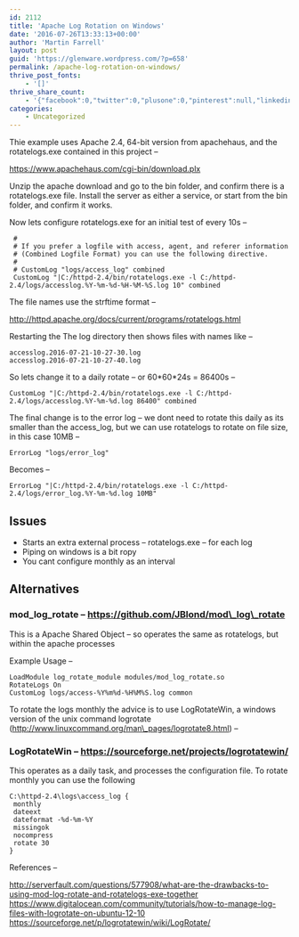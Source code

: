 ```yaml
---
id: 2112
title: 'Apache Log Rotation on Windows'
date: '2016-07-26T13:33:13+00:00'
author: 'Martin Farrell'
layout: post
guid: 'https://glenware.wordpress.com/?p=658'
permalink: /apache-log-rotation-on-windows/
thrive_post_fonts:
    - '[]'
thrive_share_count:
    - '{"facebook":0,"twitter":0,"plusone":0,"pinterest":null,"linkedin":0,"total":0,"last_fetch":1697828203,"url":"https://www.javabullets.com/apache-log-rotation-on-windows/"}'
categories:
    - Uncategorized
---
```


Thie example uses Apache 2.4, 64-bit version from apachehaus, and the rotatelogs.exe contained in this project –

https://www.apachehaus.com/cgi-bin/download.plx

Unzip the apache download and go to the bin folder, and confirm there is a rotatelogs.exe file. Install the server as either a service, or start from the bin folder, and confirm it works.

Now lets configure rotatelogs.exe for an initial test of every 10s –

```
 #
 # If you prefer a logfile with access, agent, and referer information
 # (Combined Logfile Format) you can use the following directive.
 #
 # CustomLog "logs/access_log" combined
 CustomLog "|C:/httpd-2.4/bin/rotatelogs.exe -l C:/httpd-2.4/logs/accesslog.%Y-%m-%d-%H-%M-%S.log 10" combined
```

The file names use the strftime format –

http://httpd.apache.org/docs/current/programs/rotatelogs.html

Restarting the The log directory then shows files with names like –

```
accesslog.2016-07-21-10-27-30.log
accesslog.2016-07-21-10-27-40.log
```

So lets change it to a daily rotate – or 60\*60\*24s = 86400s –

```
CustomLog "|C:/httpd-2.4/bin/rotatelogs.exe -l C:/httpd-2.4/logs/accesslog.%Y-%m-%d.log 86400" combined
```

The final change is to the error log – we dont need to rotate this daily as its smaller than the access\_log, but we can use rotatelogs to rotate on file size, in this case 10MB –

```
ErrorLog "logs/error_log"
```

Becomes –

```
ErrorLog "|C:/httpd-2.4/bin/rotatelogs.exe -l C:/httpd-2.4/logs/error_log.%Y-%m-%d.log 10MB"
```

## Issues

- Starts an extra external process – rotatelogs.exe – for each log
- Piping on windows is a bit ropy
- You cant configure monthly as an interval

## Alternatives

### mod\_log\_rotate – https://github.com/JBlond/mod\_log\_rotate

This is a Apache Shared Object – so operates the same as rotatelogs, but within the apache processes

Example Usage –

```
LoadModule log_rotate_module modules/mod_log_rotate.so
RotateLogs On
CustomLog logs/access-%Y%m%d-%H%M%S.log common
```

To rotate the logs monthly the advice is to use LogRotateWin, a windows version of the unix command logrotate (http://www.linuxcommand.org/man\_pages/logrotate8.html) –

### LogRotateWin – https://sourceforge.net/projects/logrotatewin/

This operates as a daily task, and processes the configuration file. To rotate monthly you can use the following

```
C:\httpd-2.4\logs\access_log {
 monthly
 dateext
 dateformat -%d-%m-%Y
 missingok
 nocompress
 rotate 30
}
```

References –

http://serverfault.com/questions/577908/what-are-the-drawbacks-to-using-mod-log-rotate-and-rotatelogs-exe-together  
https://www.digitalocean.com/community/tutorials/how-to-manage-log-files-with-logrotate-on-ubuntu-12-10  
https://sourceforge.net/p/logrotatewin/wiki/LogRotate/